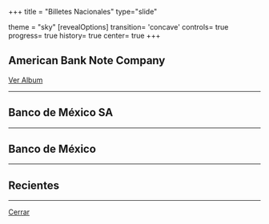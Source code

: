 +++
title = "Billetes Nacionales"
type="slide"

theme = "sky"
[revealOptions]
transition= 'concave'
controls= true
progress= true
history= true
center= true
+++

## American Bank Note Company 

[Ver Album](https://photos.app.goo.gl/I1B5MUQRk635lpBG2?target=_blank)

___

## Banco de México SA

___

## Banco de México

___

## Recientes

___

[Cerrar](/hobbies/collections)
